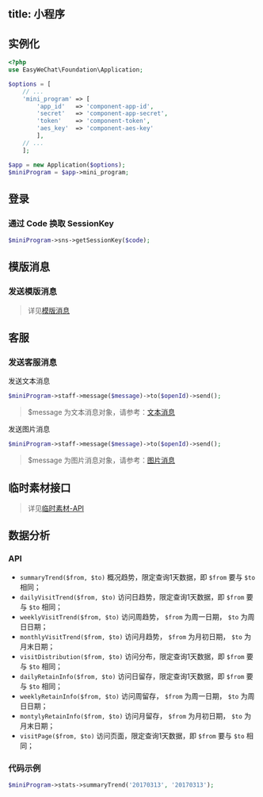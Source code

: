 title: 小程序
---

## 实例化

```php
<?php
use EasyWeChat\Foundation\Application;

$options = [
    // ...
    'mini_program' => [
        'app_id'   => 'component-app-id',
        'secret'   => 'component-app-secret',
        'token'    => 'component-token',
        'aes_key'  => 'component-aes-key'
        ],
    // ...
    ];

$app = new Application($options);
$miniProgram = $app->mini_program;
```

## 登录

### 通过 Code 换取 SessionKey

```php
$miniProgram->sns->getSessionKey($code);
```

## 模版消息

### 发送模版消息

> 详见[模版消息](https://easywechat.org/zh-cn/docs/notice.html)

## 客服

### 发送客服消息

发送文本消息

```php
$miniProgram->staff->message($message)->to($openId)->send();
```

> $message 为文本消息对象，请参考：[文本消息](https://easywechat.org/zh-cn/docs/messages.html#文本消息)

发送图片消息

```php
$miniProgram->staff->message($message)->to($openId)->send();
```

> $message 为图片消息对象，请参考：[图片消息](https://easywechat.org/zh-cn/docs/messages.html#图片消息)


## 临时素材接口

> 详见[临时素材-API](https://easywechat.org/zh-cn/docs/material.html#临时素材-API)

## 数据分析

### API

- `summaryTrend($from, $to)` 概况趋势，限定查询1天数据，即 `$from` 要与 `$to` 相同；
- `dailyVisitTrend($from, $to)` 访问日趋势，限定查询1天数据，即 `$from` 要与 `$to` 相同；
- `weeklyVisitTrend($from, $to)` 访问周趋势， `$from` 为周一日期， `$to` 为周日日期；
- `monthlyVisitTrend($from, $to)` 访问月趋势， `$from` 为月初日期， `$to` 为月末日期；
- `visitDistribution($from, $to)` 访问分布，限定查询1天数据，即 `$from` 要与 `$to` 相同；
- `dailyRetainInfo($from, $to)` 访问日留存，限定查询1天数据，即 `$from` 要与 `$to` 相同；
- `weeklyRetainInfo($from, $to)` 访问周留存， `$from` 为周一日期， `$to` 为周日日期；
- `montylyRetainInfo($from, $to)` 访问月留存， `$from` 为月初日期， `$to` 为月末日期；
- `visitPage($from, $to)` 访问页面，限定查询1天数据，即 `$from` 要与 `$to` 相同；

### 代码示例

```php
$miniProgram->stats->summaryTrend('20170313', '20170313');
```
